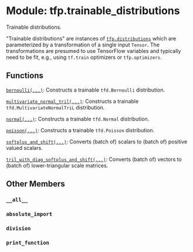 <div itemscope itemtype="http://developers.google.com/ReferenceObject">
<meta itemprop="name" content="tfp.trainable_distributions" />
<meta itemprop="path" content="Stable" />
<meta itemprop="property" content="__all__"/>
<meta itemprop="property" content="absolute_import"/>
<meta itemprop="property" content="division"/>
<meta itemprop="property" content="print_function"/>
</div>

# Module: tfp.trainable_distributions

Trainable distributions.

"Trainable distributions" are instances of <a href="../tfp/distributions.md"><code>tfp.distributions</code></a> which are
parameterized by a transformation of a single input `Tensor`. The
transformations are presumed to use TensorFlow variables and typically need to
be fit, e.g., using `tf.train` optimizers or `tfp.optimizers`.

## Functions

[`bernoulli(...)`](../tfp/trainable_distributions/bernoulli.md): Constructs a trainable `tfd.Bernoulli` distribution.

[`multivariate_normal_tril(...)`](../tfp/trainable_distributions/multivariate_normal_tril.md): Constructs a trainable `tfd.MultivariateNormalTriL` distribution.

[`normal(...)`](../tfp/trainable_distributions/normal.md): Constructs a trainable `tfd.Normal` distribution.

[`poisson(...)`](../tfp/trainable_distributions/poisson.md): Constructs a trainable `tfd.Poisson` distribution.

[`softplus_and_shift(...)`](../tfp/trainable_distributions/softplus_and_shift.md): Converts (batch of) scalars to (batch of) positive valued scalars.

[`tril_with_diag_softplus_and_shift(...)`](../tfp/trainable_distributions/tril_with_diag_softplus_and_shift.md): Converts (batch of) vectors to (batch of) lower-triangular scale matrices.

## Other Members

<h3 id="__all__"><code>__all__</code></h3>

<h3 id="absolute_import"><code>absolute_import</code></h3>

<h3 id="division"><code>division</code></h3>

<h3 id="print_function"><code>print_function</code></h3>

